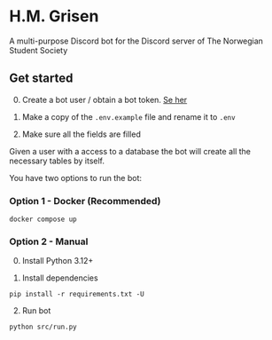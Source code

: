 # H.M. Grisen

A multi-purpose Discord bot for the Discord server of The Norwegian Student Society

## Get started

0. Create a bot user / obtain a bot token. [Se her](https://discordpy.readthedocs.io/en/stable/discord.html)

1. Make a copy of the `.env.example` file and rename it to `.env`

2. Make sure all the fields are filled

Given a user with a access to a database the bot will create all the necessary tables by itself.

You have two options to run the bot:

### Option 1 - Docker (Recommended)

```
docker compose up
```

### Option 2 - Manual

0. Install Python 3.12+

1. Install dependencies

```
pip install -r requirements.txt -U
```

2. Run bot

```
python src/run.py
```
